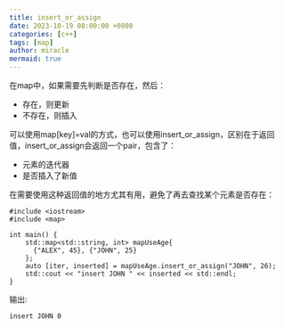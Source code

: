 ```yaml
---
title: insert_or_assign
date: 2023-10-19 08:00:00 +0800
categories: [c++]
tags: [map]
author: miracle
mermaid: true
---
```


在map中，如果需要先判断是否存在，然后：
* 存在，则更新
* 不存在，则插入

可以使用map[key]=val的方式，也可以使用insert_or_assign，区别在于返回值，insert_or_assign会返回一个pair，包含了：
* 元素的迭代器
* 是否插入了新值

在需要使用这种返回值的地方尤其有用，避免了再去查找某个元素是否存在：
```
#include <iostream>
#include <map>

int main() {
    std::map<std::string, int> mapUseAge{
      {"ALEX", 45}, {"JOHN", 25}
    };
    auto [iter, inserted] = mapUseAge.insert_or_assign("JOHN", 26);
    std::cout << "insert JOHN " << inserted << std::endl;
}
```
输出:
```
insert JOHN 0
```
